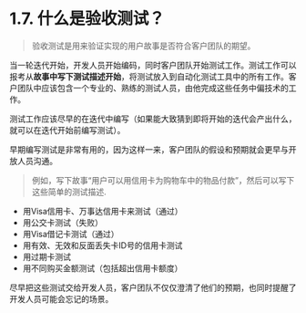 # 1.7. 什么是验收测试？

> 验收测试是用来验证实现的用户故事是否符合客户团队的期望。

当一轮迭代开始，开发人员开始编码，同时客户团队开始测试工作。测试工作可以报考从**故事中写下测试描述开始**，将测试放入到自动化测试工具中的所有工作。客户团队中应该包含一个专业的、熟练的测试人员，由他完成这些任务中偏技术的工作。

测试工作应该尽早的在迭代中编写（如果能大致猜到即将开始的迭代会产出什么，就可以在迭代开始前编写测试）。

早期编写测试是非常有用的，因为这样一来，客户团队的假设和预期就会更早与开放人员沟通。

> 例如，写下故事“用户可以用信用卡为购物车中的物品付款”，然后可以写下这些简单的测试描述.

- 用Visa信用卡、万事达信用卡来测试（通过）
- 用公交卡测试（失败）
- 用Visa借记卡测试（通过）
- 用有效、无效和反面丢失卡ID号的信用卡测试
- 用过期卡测试
- 用不同购买金额测试（包括超出信用卡额度）

尽早把这些测试交给开发人员，客户团队不仅仅澄清了他们的预期，也同时提醒了开发人员可能会忘记的场景。